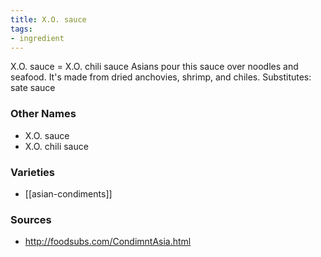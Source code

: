 ```yaml
---
title: X.O. sauce
tags:
- ingredient
---
```

X.O. sauce = X.O. chili sauce Asians pour this sauce over noodles and seafood. It's made from dried anchovies, shrimp, and chiles. Substitutes: sate sauce

### Other Names

* X.O. sauce
* X.O. chili sauce

### Varieties

* [[asian-condiments]]

### Sources
* http://foodsubs.com/CondimntAsia.html
